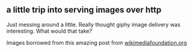 ## a little trip into serving images over http

Just messing around a little. Really thought giphy image delivery was interesting. What would that take?

Images borrowed from this amazing post from [wikimediafoundation.org](https://wikimediafoundation.org/2018/12/20/presenting-the-2018-winners-from-the-worlds-largest-photo-contest/)